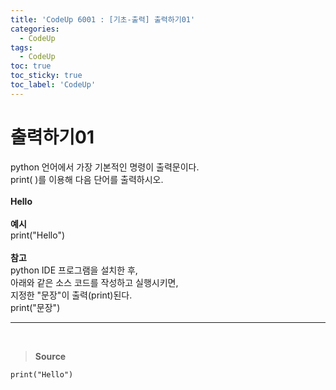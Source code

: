 ```yaml
---
title: 'CodeUp 6001 : [기초-출력] 출력하기01'
categories:
  - CodeUp
tags:
  - CodeUp
toc: true
toc_sticky: true
toc_label: 'CodeUp'
---
```


# 출력하기01

python 언어에서 가장 기본적인 명령이 출력문이다.  
print( )를 이용해 다음 단어를 출력하시오.
<br>  
**Hello**
<br><br>
**예시**  
print("Hello")
<br><br>
**참고**  
python IDE 프로그램을 설치한 후,  
아래와 같은 소스 코드를 작성하고 실행시키면,  
지정한 "문장"이 출력(print)된다.  
print("문장")

---

<br>

> **Source**

```
print("Hello")
```
